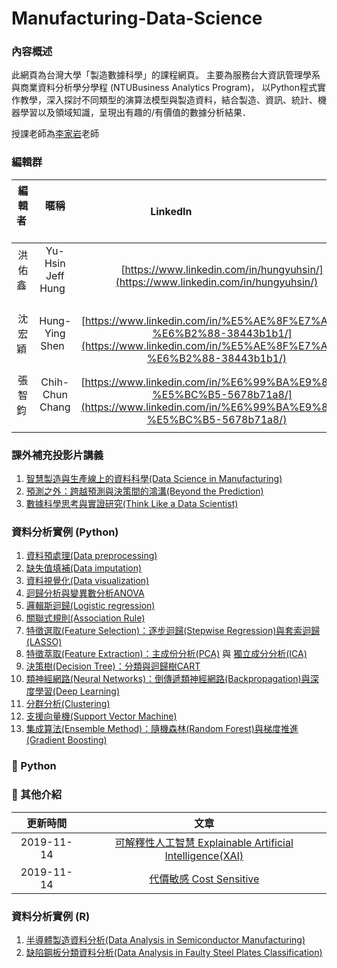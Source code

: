 # Manufacturing-Data-Science

### **內容概述**

此網頁為台灣大學「製造數據科學」的課程網頁。
主要為服務台大資訊管理學系與商業資料分析學分學程 (NTUBusiness Analytics Program)，
以Python程式實作教學，深入探討不同類型的演算法模型與製造資料，結合製造、資訊、統計、機器學習以及領域知識，呈現出有趣的/有價值的數據分析結果．

授課老師為[李家岩](http://polab.im.ntu.edu.tw/Bio.html)老師  

### **編輯群**    

| 編輯者       |    暱稱         |                      LinkedIn                                                            |
| :-----------:|:-----------:    |:---------------------------------------------------------------------------------------: |
| 洪佑鑫       | Yu-Hsin Jeff  Hung            | [https://www.linkedin.com/in/hungyuhsin/](https://www.linkedin.com/in/hungyuhsin/)     
| 沈宏穎       | Hung-Ying Shen            | [https://www.linkedin.com/in/%E5%AE%8F%E7%A9%8E-%E6%B2%88-38443b1b1/](https://www.linkedin.com/in/%E5%AE%8F%E7%A9%8E-%E6%B2%88-38443b1b1/)     
| 張智鈞       | Chih-Chun Chang            | [https://www.linkedin.com/in/%E6%99%BA%E9%88%9E-%E5%BC%B5-5678b71a8/](https://www.linkedin.com/in/%E6%99%BA%E9%88%9E-%E5%BC%B5-5678b71a8/)     

### **課外補充投影片講義** 

1. [智慧製造與生產線上的資料科學(Data Science in Manufacturing)](http://polab.im.ntu.edu.tw/Talk/Data_Science_in_Manufacturing.pdf)
2. [預測之外：跨越預測與決策間的鴻溝(Beyond the Prediction)](http://polab.im.ntu.edu.tw/Talk/20201114_Beyond%20the%20Prediction.pdf)
3. [數據科學思考與實證研究(Think Like a Data Scientist)](http://polab.im.ntu.edu.tw/Talk/20201113_Think%20Like%20a%20Data%20Scientist.pdf)

### **資料分析實例 (Python)**   

1. [資料預處理(Data preprocessing)](https://nbviewer.jupyter.org/github/PO-LAB/Manufacturing-Data-Science/blob/master/MDS/01.%20Data%20Preprocessing/1.%20Data%20preprocessing.ipynb)
2. [缺失值填補(Data imputation)](https://nbviewer.jupyter.org/github/PO-LAB/Manufacturing-Data-Science/blob/master/MDS/02.%20Data%20imputation/2.%20Data%20imputation.ipynb)
3. [資料視覺化(Data visualization)](https://nbviewer.jupyter.org/github/PO-LAB/Manufacturing-Data-Science/blob/master/MDS/03.%20Data%20visualization/3.%20Data%20visualization.ipynb)
4. [迴歸分析與變異數分析ANOVA](https://htmlpreview.github.io/?https://github.com/PO-LAB/Manufacturing-Data-Science/blob/master/MDS/04.%20Regression%20%26%20ANOVA/Regression%20%26%20ANOVA.html)
5. [邏輯斯迴歸(Logistic regression)](https://htmlpreview.github.io/?https://github.com/PO-LAB/Manufacturing-Data-Science/blob/master/MDS/05.%20Logistic%20Regression/logistic_regression.html)
6. [關聯式規則(Association Rule)](https://htmlpreview.github.io/?https://github.com/PO-LAB/Manufacturing-Data-Science/blob/master/MDS/06.%20Association%20Rule/Association%20Rule.html)
7. [特徵選取(Feature Selection)：逐步迴歸(Stepwise Regression)與套索迴歸(LASSO)](https://htmlpreview.github.io/?https://github.com/PO-LAB/Manufacturing-Data-Science/blob/master/MDS/07.%20Feature%20Selection/Feature%20Selection.html)
8. [特徵萃取(Feature Extraction)：主成份分析(PCA)](https://htmlpreview.github.io/?https://github.com/PO-LAB/Manufacturing-Data-Science/blob/master/MDS/08.%20Feature%20Extraction/PCA.html) 與 [獨立成分分析(ICA)](https://htmlpreview.github.io/?https://github.com/PO-LAB/Manufacturing-Data-Science/blob/master/MDS/08.%20Feature%20Extraction/ICA.html)
10. [決策樹(Decision Tree)：分類與迴歸樹CART](https://htmlpreview.github.io/?https://github.com/PO-LAB/Manufacturing-Data-Science/blob/master/MDS/09.%20Decision%20Tree/Decision%20Tree.html)
11. [類神經網路(Neural Networks)：倒傳遞類神經網路(Backpropagation)與深度學習(Deep Learning)](https://htmlpreview.github.io/?https://github.com/PO-LAB/Manufacturing-Data-Science/blob/master/MDS/10.%20Neural%20Network/NN.html)
12. [分群分析(Clustering)](https://htmlpreview.github.io/?https://github.com/PO-LAB/Manufacturing-Data-Science/blob/master/MDS/11.%20Clustering/clustering.html)
13. [支援向量機(Support Vector Machine)](https://htmlpreview.github.io/?https://github.com/PO-LAB/Manufacturing-Data-Science/blob/master/MDS/12.%20Support%20Vector%20Machine/Support%20Vector%20Machine.html)
14. [集成算法(Ensemble Method)：隨機森林(Random Forest)與梯度推進(Gradient Boosting)](https://htmlpreview.github.io/?https://github.com/PO-LAB/Manufacturing-Data-Science/blob/master/MDS/13.%20Ensemble%20Learning/Ensemble%20Learning.html)



### **:pushpin: Python**
### **:triangular_flag_on_post: 其他介紹**
|  更新時間       |                      文章                                                                                                      |
| :-----------:  | :-----------------------------------------------------------------------------------------------------:                        |
|  2019-11-14     | [可解釋性人工智慧 Explainable Artificial Intelligence(XAI)](https://github.com/ITingHung/Explainable-Artificial-Intelligence-XAI-) |
|  2019-11-14     | [代價敏感 Cost Sensitive](https://github.com/wutsungyu/Cost-Sensitive)


### **資料分析實例 (R)** 

1. [半導體製造資料分析(Data Analysis in Semiconductor Manufacturing)](http://rpubs.com/jeff_datascience/Semiconductor_Manufacturing)
2. [缺陷鋼板分類資料分析(Data Analysis in Faulty Steel Plates Classification)](http://rpubs.com/james_datacatcher/svm)
